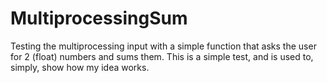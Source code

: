 # MultiprocessingSum
Testing the multiprocessing input with a simple function that asks the user for 2 (float) numbers and sums them. This is a simple test, and is used to, simply, show how my idea works. 
